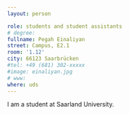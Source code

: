 ```yaml
---
layout: person

role: students and student assistants
# degree:
fullname: Pegah Einaliyan
street: Campus, E2.1
room: '1.12'
city: 66123 Saarbrücken
#tel: +49 (681) 302-xxxxx
#image: einaliyan.jpg
# www:
where: uds
---
```


I am a student at Saarland University.

